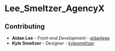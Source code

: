 # Lee_Smeltzer_AgencyX

## Contributing
* **Aidan Lee** - *Front-end Development* - [aidanleee](https://github.com/aidanleee)
* **Kyle Smeltzer** - *Designer* - [kylesmeltzer](https://github.com/kylesmeltzer)